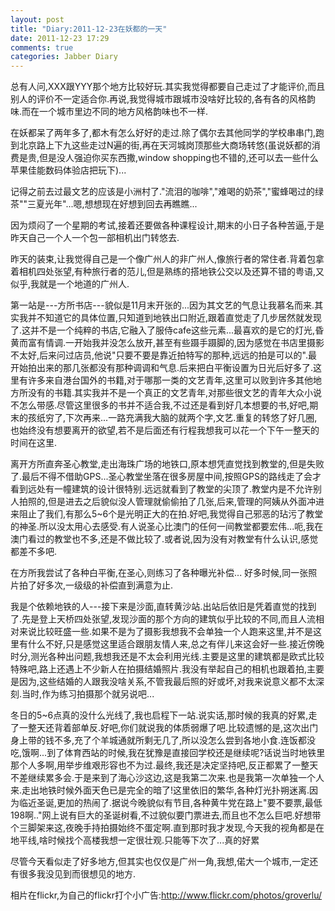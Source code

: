 ```yaml
---
layout: post
title: "Diary:2011-12-23在妖都的一天"
date: 2011-12-23 17:29
comments: true
categories: Jabber Diary
---
```

总有人问,XXX跟YYY那个地方比较好玩.其实我觉得都要自己走过了才能评价,而且别人的评价不一定适合你.再说,我觉得城市跟城市没啥好比较的,各有各的风格韵味.而在一个城市里边不同的地方风格韵味也不一样.  

在妖都呆了两年多了,都木有怎么好好的走过.除了偶尔去其他同学的学校串串门,跑到北京路上下九这些走过N遍的街,再在天河城岗顶那些大商场转悠(虽说妖都的消费是贵,但是没人强迫你买东西撒,window shopping也不错的,还可以去一些什么苹果佳能数码体验店把玩下)...  

记得之前去过最文艺的应该是小洲村了."流泪的咖啡","难喝的奶茶","蜜蜂喝过的绿茶""三夏光年"...嗯,想想现在好想到回去再瞧瞧...  

因为烦闷了一个星期的考试,接着还要做各种课程设计,期末的小日子各种苦逼,于是昨天自己一个人一个包一部相机出门转悠去.  

昨天的装束,让我觉得自己是一个像广州人的非广州人,像旅行者的常住者.背着包拿着相机四处张望,有种旅行者的范儿,但是熟练的搭地铁公交以及还算不错的粤语,又似乎,我就是一个地道的广州人.  

第一站是---方所书店---貌似是11月末开张的...因为其文艺的气息让我慕名而来.其实我并不知道它的具体位置,只知道到地铁出口附近,跟着直觉走了几步居然就发现了.这并不是一个纯粹的书店,它融入了服侍cafe这些元素...最喜欢的是它的灯光,昏黄而富有情调.一开始我并没怎么放开,甚至有些蹑手蹑脚的,因为感觉在书店里摄影不太好,后来问过店员,他说"只要不要是靠近拍特写的那种,远远的拍是可以的".最开始拍出来的那几张都没有那种调调和气息.后来把白平衡设置为日光后好多了.这里有许多来自港台国外的书籍,对于哪那一类的文艺青年,这里可以败到许多其他地方所没有的书籍.其实我并不是一个真正的文艺青年,对那些很文艺的青年大众小说不怎么带感.尽管这里很多的书并不适合我,不过还是看到好几本想要的书,好吧,期末的孩纸穷了,下次再来...一路充满我大脑的就两个字,文艺.重复的转悠了好几圈,也始终没有想要离开的欲望,若不是后面还有行程我想我可以花一个下午一整天的时间在这里.  

离开方所直奔圣心教堂,走出海珠广场的地铁口,原本想凭直觉找到教堂的,但是失败了.最后不得不借助GPS...圣心教堂坐落在很多房屋中间,按照GPS的路线走了会才看到远处有一幢建筑的设计很特别.远远就看到了教堂的尖顶了.教堂内是不允许别人拍照的,但是进去之后貌似没人管理就偷偷拍了几张,后来,管理的阿姨从外面冲进来阻止了我们,有那么5~6个是光明正大的在拍.好吧,我觉得自己邪恶的玷污了教堂的神圣.所以没太用心去感受.有人说圣心比澳门的任何一间教堂都要宏伟...呃,我在澳门看过的教堂也不多,还是不做比较了.或者说,因为没有对教堂有什么认识,感觉都差不多吧.  

在方所我尝试了各种白平衡,在圣心,则练习了各种曝光补偿... 好多时候,同一张照片拍了好多次,一级级的补偿直到满意为止.  

我是个依赖地铁的人---接下来是沙面,直转黄沙站.出站后依旧是凭着直觉的找到了.先是登上天桥四处张望,发现沙面的那个方向的建筑似乎比较的不同,而且人流相对来说比较旺盛一些.如果不是为了摄影我想我不会单独一个人跑来这里,并不是这里有什么不好,只是感觉这里适合跟朋友情人来,总之有伴儿来这会好一些.接近傍晚时分,测光各种出问题,我想我还是不太会利用光线.主要是这里的建筑都是欧式比较特殊吧,路上还遇上不少新人在拍摄结婚照片.我没有举起自己的相机也跟着拍,主要是因为,这些结婚的人跟我没啥关系,不管我最后照的好或坏,对我来说意义都不太深刻.当时,作为练习拍摄那个就另说吧...

冬日的5~6点真的没什么光线了,我也启程下一站.说实话,那时候的我真的好累,走了一整天还背着部单反.好吧,你们就说我的体质弱爆了吧.比较遗憾的是,这次出门身上带的钱不多,充了个羊城通就所剩无几了,所以没怎么尝到各地小食.连饭都没吃,饿啊...到了体育西站的时候,我在犹豫是直接回学校还是继续呢?话说当时地铁里那个人多啊,用举步维艰形容也不为过.最终,我还是决定坚持吧,反正都累了一整天不差继续累多会.于是来到了海心沙这边,这是我第二次来.也是我第一次单独一个人来.走出地铁时候外面天色已是完全的暗了!这里依旧的繁华,各种灯光扑朔迷离.因为临近圣诞,更加的热闹了.据说今晚貌似有节目,各种黄牛党在路上"要不要票,最低198啊.."网上说有巨大的圣诞树看,不过貌似要门票进去,而且也不怎么巨吧.好想带个三脚架来这,夜晚手持拍摄始终不蛋定啊.直到那时我才发现,今天我的视角都是在地平线,啥时候找个高楼我想一定很壮观.只能等下次了...真的好累  

尽管今天看似走了好多地方,但其实也仅仅是广州一角,我想,偌大一个城市,一定还有很多我没见到而很想见的地方.  

相片在flickr,为自己的flickr打个小广告:http://www.flickr.com/photos/groverlu/